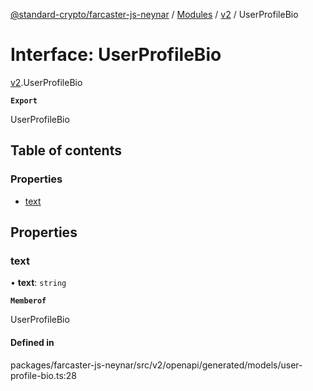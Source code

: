 [@standard-crypto/farcaster-js-neynar](../README.md) / [Modules](../modules.md) / [v2](../modules/v2.md) / UserProfileBio

# Interface: UserProfileBio

[v2](../modules/v2.md).UserProfileBio

**`Export`**

UserProfileBio

## Table of contents

### Properties

- [text](v2.UserProfileBio.md#text)

## Properties

### text

• **text**: `string`

**`Memberof`**

UserProfileBio

#### Defined in

packages/farcaster-js-neynar/src/v2/openapi/generated/models/user-profile-bio.ts:28
